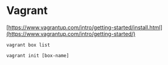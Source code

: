 # Vagrant
[https://www.vagrantup.com/intro/getting-started/install.html](https://www.vagrantup.com/intro/getting-started/)


```
vagrant box list
```

```
vagrant init [box-name]
```

